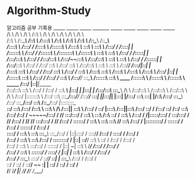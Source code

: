 # Algorithm-Study
알고리즘 공부 기록용
          _____                    _____            _____                   _______                   _____                    _____                _____                    _____                    _____          
         /\    \                  /\    \          /\    \                 /::\    \                 /\    \                  /\    \              /\    \                  /\    \                  /\    \         
        /::\    \                /::\____\        /::\    \               /::::\    \               /::\    \                /::\    \            /::\    \                /::\____\                /::\____\        
       /::::\    \              /:::/    /       /::::\    \             /::::::\    \             /::::\    \               \:::\    \           \:::\    \              /:::/    /               /::::|   |        
      /::::::\    \            /:::/    /       /::::::\    \           /::::::::\    \           /::::::\    \               \:::\    \           \:::\    \            /:::/    /               /:::::|   |        
     /:::/\:::\    \          /:::/    /       /:::/\:::\    \         /:::/~~\:::\    \         /:::/\:::\    \               \:::\    \           \:::\    \          /:::/    /               /::::::|   |        
    /:::/__\:::\    \        /:::/    /       /:::/  \:::\    \       /:::/    \:::\    \       /:::/__\:::\    \               \:::\    \           \:::\    \        /:::/____/               /:::/|::|   |        
   /::::\   \:::\    \      /:::/    /       /:::/    \:::\    \     /:::/    / \:::\    \     /::::\   \:::\    \              /::::\    \          /::::\    \      /::::\    \              /:::/ |::|   |        
  /::::::\   \:::\    \    /:::/    /       /:::/    / \:::\    \   /:::/____/   \:::\____\   /::::::\   \:::\    \    ____    /::::::\    \        /::::::\    \    /::::::\    \   _____    /:::/  |::|___|______  
 /:::/\:::\   \:::\    \  /:::/    /       /:::/    /   \:::\ ___\ |:::|    |     |:::|    | /:::/\:::\   \:::\____\  /\   \  /:::/\:::\    \      /:::/\:::\    \  /:::/\:::\    \ /\    \  /:::/   |::::::::\    \ 
/:::/  \:::\   \:::\____\/:::/____/       /:::/____/  ___\:::|    ||:::|____|     |:::|    |/:::/  \:::\   \:::|    |/::\   \/:::/  \:::\____\    /:::/  \:::\____\/:::/  \:::\    /::\____\/:::/    |:::::::::\____\
\::/    \:::\  /:::/    /\:::\    \       \:::\    \ /\  /:::|____| \:::\    \   /:::/    / \::/   |::::\  /:::|____|\:::\  /:::/    \::/    /   /:::/    \::/    /\::/    \:::\  /:::/    /\::/    / ~~~~~/:::/    /
 \/____/ \:::\/:::/    /  \:::\    \       \:::\    /::\ \::/    /   \:::\    \ /:::/    /   \/____|:::::\/:::/    /  \:::\/:::/    / \/____/   /:::/    / \/____/  \/____/ \:::\/:::/    /  \/____/      /:::/    / 
          \::::::/    /    \:::\    \       \:::\   \:::\ \/____/     \:::\    /:::/    /          |:::::::::/    /    \::::::/    /           /:::/    /                    \::::::/    /               /:::/    /  
           \::::/    /      \:::\    \       \:::\   \:::\____\        \:::\__/:::/    /           |::|\::::/    /      \::::/____/           /:::/    /                      \::::/    /               /:::/    /   
           /:::/    /        \:::\    \       \:::\  /:::/    /         \::::::::/    /            |::| \::/____/        \:::\    \           \::/    /                       /:::/    /               /:::/    /    
          /:::/    /          \:::\    \       \:::\/:::/    /           \::::::/    /             |::|  ~|               \:::\    \           \/____/                       /:::/    /               /:::/    /     
         /:::/    /            \:::\    \       \::::::/    /             \::::/    /              |::|   |                \:::\    \                                       /:::/    /               /:::/    /      
        /:::/    /              \:::\____\       \::::/    /               \::/____/               \::|   |                 \:::\____\                                     /:::/    /               /:::/    /       
        \::/    /                \::/    /        \::/____/                 ~~                      \:|   |                  \::/    /                                     \::/    /                \::/    /        
         \/____/                  \/____/                                                            \|___|                   \/____/                                       \/____/                  \/____/         
                                                                                                                                                                                                                     

